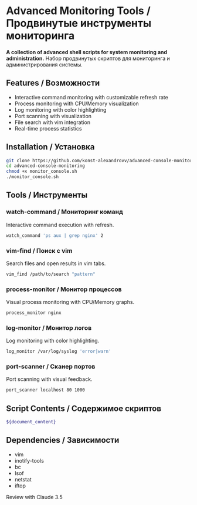 # Advanced Monitoring Tools / Продвинутые инструменты мониторинга

**A collection of advanced shell scripts for system monitoring and administration.**
Набор продвинутых скриптов для мониторинга и администрирования системы.

## Features / Возможности

- Interactive command monitoring with customizable refresh rate
- Process monitoring with CPU/Memory visualization
- Log monitoring with color highlighting
- Port scanning with visualization
- File search with vim integration
- Real-time process statistics

## Installation / Установка

```bash
git clone https://github.com/konst-alexandrovv/advanced-console-monitoring.git
cd advanced-console-monitoring
chmod +x monitor_console.sh
./monitor_console.sh
```

## Tools / Инструменты

### watch-command / Мониторинг команд
Interactive command execution with refresh.
```bash
watch_command 'ps aux | grep nginx' 2
```

### vim-find / Поиск с vim
Search files and open results in vim tabs.
```bash
vim_find /path/to/search "pattern"
```

### process-monitor / Монитор процессов
Visual process monitoring with CPU/Memory graphs.
```bash
process_monitor nginx
```

### log-monitor / Монитор логов
Log monitoring with color highlighting.
```bash
log_monitor /var/log/syslog 'error|warn'
```

### port-scanner / Сканер портов
Port scanning with visual feedback.
```bash
port_scanner localhost 80 1000
```

## Script Contents / Содержимое скриптов

```bash
${document_content}
```

## Dependencies / Зависимости

- vim
- inotify-tools
- bc
- lsof
- netstat
- iftop

Review with Claude 3.5
